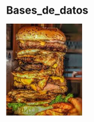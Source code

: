 # Bases_de_datos


![alt text](https://github.com/dhernandezgu02/Bases_de_datos/blob/imagen/hamburguesa.jpg)
